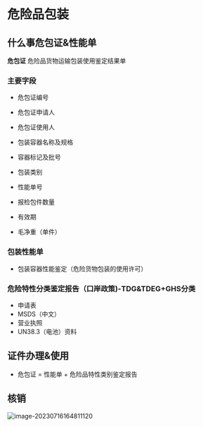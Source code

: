 # 危险品包装

## 什么事危包证&性能单

**危包证** 危险品货物运输包装使用鉴定结果单

### 主要字段

* 危包证编号

* 危包证申请人

* 危包证使用人

* 包装容器名称及规格

* 容器标记及批号

* 包装类别

* 性能单号

* 报检包件数量

* 有效期

* 毛净重（单件）

### 包装性能单

* 包装容器性能鉴定（危险货物包装的使用许可）

### 危险特性分类鉴定报告（口岸政策)-TDG&TDEG+GHS分类

* 申请表
* MSDS（中文）
* 营业执照
* UN38.3（电池）资料



## 证件办理&使用

* 危包证 = 性能单 + 危险品特性类别鉴定报告



## 核销

![image-20230716164811120](../assets/images/image-20230716164811120.png)
